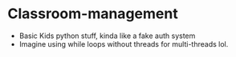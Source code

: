 # Classroom-management

- Basic Kids python stuff, kinda like a fake auth system
- Imagine using while loops without threads for multi-threads lol.

